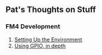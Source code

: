 ## Pat's Thoughts on Stuff

### FM4 Development
1. [Setting Up the Environment](fm4/setup/index.md)
2. [Using GPIO, in depth](fm4/gpio_use/index.md)
